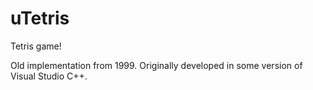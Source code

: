 # uTetris
Tetris game!

Old implementation from 1999. Originally developed in some version of Visual Studio C++. 


